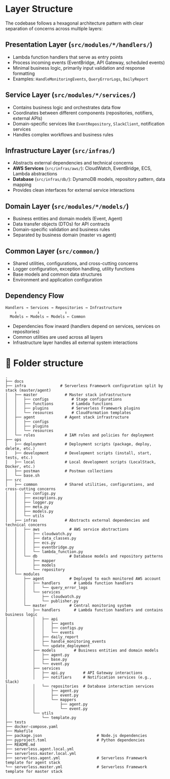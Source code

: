 # Layer Structure

The codebase follows a hexagonal architecture pattern with clear separation of concerns across multiple layers:

## Presentation Layer (`src/modules/*/handlers/`)

- Lambda function handlers that serve as entry points
- Process incoming events (EventBridge, API Gateway, scheduled events)
- Minimal business logic, primarily input validation and response formatting
- Examples: `HandleMonitoringEvents`, `QueryErrorLogs`, `DailyReport`

## Service Layer (`src/modules/*/services/`)

- Contains business logic and orchestrates data flow
- Coordinates between different components (repositories, notifiers, external APIs)
- Domain-specific services like `EventRepository`, `SlackClient`, notification services
- Handles complex workflows and business rules

## Infrastructure Layer (`src/infras/`)

- Abstracts external dependencies and technical concerns
- **AWS Services** (`src/infras/aws/`): CloudWatch, EventBridge, ECS, Lambda abstractions
- **Database** (`src/infras/db/`): DynamoDB models, repository pattern, data mapping
- Provides clean interfaces for external service interactions

## Domain Layer (`src/modules/*/models/`)

- Business entities and domain models (Event, Agent)
- Data transfer objects (DTOs) for API contracts
- Domain-specific validation and business rules
- Separated by business domain (master vs agent)

## Common Layer (`src/common/`)

- Shared utilities, configurations, and cross-cutting concerns
- Logger configuration, exception handling, utility functions
- Base models and common data structures
- Environment and application configuration

## Dependency Flow

```
Handlers → Services → Repositories → Infrastructure
    ↓         ↓           ↓
  Models ← Models ← Models ← Common
```

- Dependencies flow inward (handlers depend on services, services on repositories)
- Common utilities are used across all layers
- Infrastructure layer handles all external system interactions


# 📁 Folder structure

```
.
├── docs
├── infra               # Serverless Framework configuration split by stack (master/agent)
│   ├── master            # Master stack infrastructure
│   │   ├── configs          # Stage configurations
│   │   ├── functions        # Lambda functions
│   │   ├── plugins          # Serverless Framework plugins
│   │   └── resources        # CloudFormation templates
│   ├── agent             # Agent stack infrastructure
│   │   ├── configs
│   │   ├── plugins
│   │   └── resources
│   └── roles             # IAM roles and policies for deployment
├── ops
│   ├── deployment        # Deployment scripts (package, deploy, delete, etc.)
│   ├── development       # Development scripts (install, start, tests, etc.)
│   ├── local             # Local development scripts (LocalStack, Docker, etc.)
│   ├── postman           # Postman collections
│   └── base.sh
├── src
│   ├── common            # Shared utilities, configurations, and cross-cutting concerns
│   │   ├── configs.py
│   │   ├── exceptions.py
│   │   ├── logger.py
│   │   ├── meta.py
│   │   ├── models.py
│   │   └── utils
│   ├── infras            # Abstracts external dependencies and technical concerns
│   │   ├── aws             # AWS service abstractions
│   │   │   ├── cloudwatch.py
│   │   │   ├── data_classes.py
│   │   │   ├── ecs.py
│   │   │   ├── eventbridge.py
│   │   │   └── lambda_function.py
│   │   └── db              # Database models and repository patterns
│   │       ├── mapper
│   │       ├── models
│   │       └── repository
│   └── modules
│       ├── agent           # Deployed to each monitored AWS account
│       │   ├── handlers      # Lambda function handlers
│       │   │   └── query_error_logs
│       │   └── services
│       │       ├── cloudwatch.py
│       │       └── publisher.py
│       └── master          # Central monitoring system
│           ├── handlers      # Lambda function handlers and contains business logic
│           │   ├── api
│           │   │   ├── agents
│           │   │   ├── configs.py
│           │   │   └── events
│           │   ├── daily_report
│           │   ├── handle_monitoring_events
│           │   └── update_deployment
│           ├── models        # Business entities and domain models
│           │   ├── agent.py
│           │   ├── base.py
│           │   └── event.py
│           ├── services
│           │   ├── api.py        # API Gateway interactions
│           │   ├── notifiers     # Notification services (e.g., Slack)
│           │   └── repositories  # Database interaction services 
│           │       ├── agent.py
│           │       ├── event.py
│           │       └── mappers
│           │           ├── agent.py
│           │           └── event.py
│           └── utils
│               └── template.py
├── tests
├── docker-compose.yaml
├── Makefile
├── package.json                        # Node.js dependencies
├── pyproject.toml                      # Python dependencies
├── README.md
├── serverless.agent.local.yml
├── serverless.master.local.yml
├── serverless.agent.yml                # Serverless Framework template for agent stack
└── serverless.master.yml               # Serverless Framework template for master stack
```

